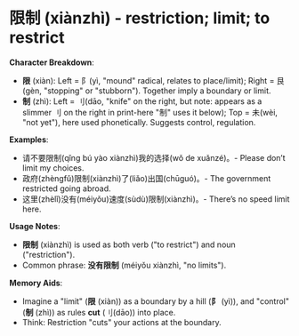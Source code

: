 # **限制 (xiànzhì) - restriction; limit; to restrict**

**Character Breakdown**:  
- **限** (xiàn): Left = 阝(yì, "mound" radical, relates to place/limit); Right = 艮(gèn, "stopping" or "stubborn"). Together imply a boundary or limit.  
- **制** (zhì): Left = 刂(dāo, "knife" on the right, but note: appears as a slimmer 刂 on the right in print-here "制" uses it below); Top = 未(wèi, "not yet"), here used phonetically. Suggests control, regulation.

**Examples**:  
- 请不要限制(qǐng bú yào xiànzhì)我的选择(wǒ de xuǎnzé)。- Please don’t limit my choices.  
- 政府(zhèngfǔ)限制(xiànzhì)了(liǎo)出国(chūguó)。- The government restricted going abroad.  
- 这里(zhèlǐ)没有(méiyǒu)速度(sùdù)限制(xiànzhì)。- There’s no speed limit here.

**Usage Notes**:  
- **限制** (xiànzhì) is used as both verb ("to restrict") and noun ("restriction").  
- Common phrase: **没有限制** (méiyǒu xiànzhì, "no limits").

**Memory Aids**:  
- Imagine a "limit" (**限** (xiàn)) as a boundary by a hill (**阝** (yì)), and "control" (**制** (zhì)) as rules **cut** (刂(dāo)) into place.  
- Think: Restriction "cuts" your actions at the boundary.